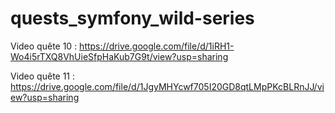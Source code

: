 # quests_symfony_wild-series

Video quête 10 : https://drive.google.com/file/d/1iRH1-Wo4i5rTXQ8VhUieSfpHaKub7G9t/view?usp=sharing

Video quête 11 : https://drive.google.com/file/d/1JgyMHYcwf705I20GD8qtLMpPKcBLRnJJ/view?usp=sharing
